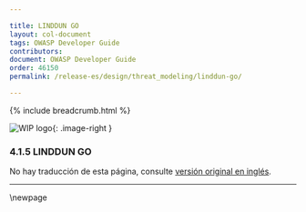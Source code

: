 ```yaml
---

title: LINDDUN GO
layout: col-document
tags: OWASP Developer Guide
contributors:
document: OWASP Developer Guide
order: 46150
permalink: /release-es/design/threat_modeling/linddun-go/

---
```


{% include breadcrumb.html %}

<style type="text/css">
.image-right {
  height: 180px;
  display: block;
  margin-left: auto;
  margin-right: auto;
  float: right;
}
</style>

![WIP logo](../../../assets/images/dg_wip.png "Trabajo en curso"){: .image-right }

### 4.1.5 LINDDUN GO

No hay traducción de esta página, consulte [versión original en inglés][release060105].

----

[release060105]: https://github.com/OWASP/www-project-developer-guide/blob/main/release/06-design/01-threat-modeling/05-linddun-go.md

\newpage
